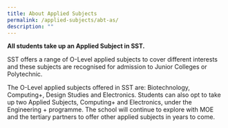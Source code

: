 ```yaml
---
title: About Applied Subjects
permalink: /applied-subjects/abt-as/
description: ""
---
```



**All students take up an Applied Subject in SST.**

SST offers a range of O-Level applied subjects to cover different interests and these subjects are recognised for admission to Junior Colleges or Polytechnic.

The O-Level applied subjects offered in SST are: Biotechnology, Computing+, Design Studies and Electronics. Students can also opt to take up two Applied Subjects, Computing+ and Electronics, under the Engineering + programme. The school will continue to explore with MOE and the tertiary partners to offer other applied subjects in years to come.